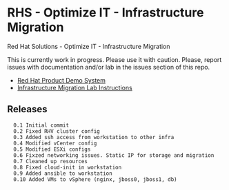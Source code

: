 # RHS - Optimize IT - Infrastructure Migration
Red Hat Solutions - Optimize IT - Infrastructure Migration

This is currently work in progress. Please use it with caution.
Please, report issues with documentation and/or lab in the issues section of this repo.

* [Red Hat Product Demo System](https://rhpds.redhat.com)
* [Infrastructure Migration Lab Instructions](docs/00-redhat_solutions-insfrastructure_migration_lab.adoc)

## Releases
```
  0.1 Initial commit
  0.2 Fixed RHV cluster config
  0.3 Added ssh access from workstation to other infra
  0.4 Modified vCenter config
  0.5 Modified ESXi configs 
  0.6 Fixzed networking issues. Static IP for storage and migration
  0.7 Cleaned up resources
  0.8 Fixed cloud-init in workstation
  0.9 Added ansible to workstation
  0.10 Added VMs to vSphere (nginx, jboss0, jboss1, db)
```
